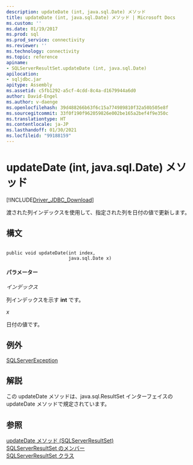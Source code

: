 ```yaml
---
description: updateDate (int, java.sql.Date) メソッド
title: updateDate (int, java.sql.Date) メソッド | Microsoft Docs
ms.custom: ''
ms.date: 01/19/2017
ms.prod: sql
ms.prod_service: connectivity
ms.reviewer: ''
ms.technology: connectivity
ms.topic: reference
apiname:
- SQLServerResultSet.updateDate (int, java.sql.Date)
apilocation:
- sqljdbc.jar
apitype: Assembly
ms.assetid: c5fb1292-a5cf-4cdd-8c4a-d1679944a6d0
author: David-Engel
ms.author: v-daenge
ms.openlocfilehash: 39d488266b63f6c15a774989810f32a50b505e8f
ms.sourcegitcommit: 33f0f190f962059826e002be165a2bef4f9e350c
ms.translationtype: HT
ms.contentlocale: ja-JP
ms.lasthandoff: 01/30/2021
ms.locfileid: "99188159"
---
```

# <a name="updatedate-method-int-javasqldate"></a>updateDate (int, java.sql.Date) メソッド
[!INCLUDE[Driver_JDBC_Download](../../../includes/driver_jdbc_download.md)]

  渡された列インデックスを使用して、指定された列を日付の値で更新します。  
  
## <a name="syntax"></a>構文  
  
```  
  
public void updateDate(int index,  
                       java.sql.Date x)  
```  
  
#### <a name="parameters"></a>パラメーター  
 *インデックス*  
  
 列インデックスを示す **int** です。  
  
 *x*  
  
 日付の値です。  
  
## <a name="exceptions"></a>例外  
 [SQLServerException](../../../connect/jdbc/reference/sqlserverexception-class.md)  
  
## <a name="remarks"></a>解説  
 この updateDate メソッドは、java.sql.ResultSet インターフェイスの updateDate メソッドで規定されています。  
  
## <a name="see-also"></a>参照  
 [updateDate メソッド &#40;SQLServerResultSet&#41;](../../../connect/jdbc/reference/updatedate-method-sqlserverresultset.md)   
 [SQLServerResultSet のメンバー](../../../connect/jdbc/reference/sqlserverresultset-members.md)   
 [SQLServerResultSet クラス](../../../connect/jdbc/reference/sqlserverresultset-class.md)  
  
  
